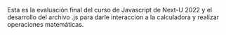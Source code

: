 Esta es la evaluación final del curso de Javascript de Next-U 2022 y el desarrollo del archivo .js para darle interaccion a la calculadora y realizar operaciones matemáticas.
